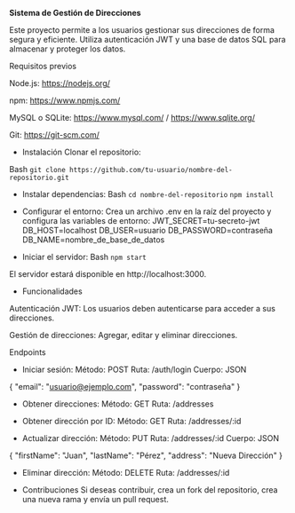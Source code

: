 **Sistema de Gestión de Direcciones**

Este proyecto permite a los usuarios gestionar sus direcciones de forma segura y eficiente. Utiliza autenticación JWT y una base de datos SQL para almacenar y proteger los datos.

Requisitos previos

Node.js: https://nodejs.org/

npm: https://www.npmjs.com/

MySQL o SQLite: https://www.mysql.com/ 
/ https://www.sqlite.org/

Git: https://git-scm.com/


- Instalación
Clonar el repositorio:

Bash
`git clone https://github.com/tu-usuario/nombre-del-repositorio.git`


- Instalar dependencias:
Bash
`cd nombre-del-repositorio`
`npm install`


- Configurar el entorno: Crea un archivo .env en la raíz del proyecto y configura las variables de entorno:
JWT_SECRET=tu-secreto-jwt
DB_HOST=localhost
DB_USER=usuario
DB_PASSWORD=contraseña
DB_NAME=nombre_de_base_de_datos


- Iniciar el servidor:
Bash
`npm start`

El servidor estará disponible en http://localhost:3000.


- Funcionalidades

Autenticación JWT: Los usuarios deben autenticarse para acceder a sus direcciones.

Gestión de direcciones: Agregar, editar y eliminar direcciones.

Endpoints

- Iniciar sesión:
Método: POST
Ruta: /auth/login
Cuerpo:
JSON

{
  "email": "usuario@ejemplo.com",
  "password": "contraseña"
}

- Obtener direcciones:
Método: GET
Ruta: /addresses

- Obtener dirección por ID:
Método: GET
Ruta: /addresses/:id

- Actualizar dirección:
Método: PUT
Ruta: /addresses/:id
Cuerpo:
JSON

{
  "firstName": "Juan",
  "lastName": "Pérez",
  "address": "Nueva Dirección"
}

- Eliminar dirección:
Método: DELETE
Ruta: /addresses/:id

- Contribuciones
Si deseas contribuir, crea un fork del repositorio, crea una nueva rama y envía un pull request.
